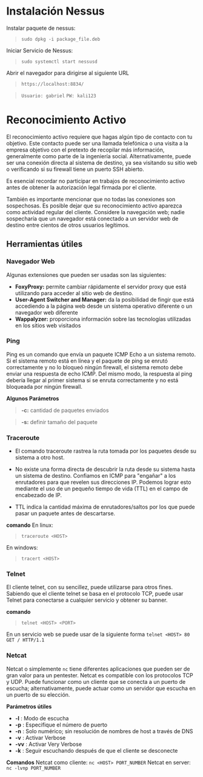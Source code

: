 # Instalación Nessus

Instalar paquete de nessus:
> `sudo dpkg -i package_file.deb`

Iniciar Servicio de Nessus:
> `sudo systemctl start nessusd`

Abrir el navegador para dirigirse al siguiente URL
> `https://localhost:8834/`

> `Usuario: gabriel`
> `PW: kali123`

# Reconocimiento Activo
El reconocimiento activo requiere que hagas algún tipo de contacto con tu objetivo. Este contacto puede ser una llamada telefónica o una visita a la empresa objetivo con el pretexto de recopilar más información, generalmente como parte de la ingeniería social. Alternativamente, puede ser una conexión directa al sistema de destino, ya sea visitando su sitio web o verificando si su firewall tiene un puerto SSH abierto.

Es esencial recordar no participar en trabajos de reconocimiento activo antes de obtener la autorización legal firmada por el cliente.

También es importante mencionar que no todas las conexiones son sospechosas. Es posible dejar que su reconocimiento activo aparezca como actividad regular del cliente. Considere la navegación web; nadie sospecharía que un navegador está conectado a un servidor web de destino entre cientos de otros usuarios legítimos.

## Herramientas útiles

### Navegador Web
Algunas extensiones que pueden ser usadas son las siguientes:

- **FoxyProxy:** permite cambiar rápidamente el servidor proxy que está utilizando para acceder al sitio web de destino.
- **User-Agent Switcher and Manager:** da la posibilidad de fingir que está accediendo a la página web desde un sistema operativo diferente o un navegador web diferente
- **Wappalyzer:** proporciona información sobre las tecnologías utilizadas en los sitios web visitados

### Ping 
Ping es un comando que envía un paquete ICMP Echo a un sistema remoto. Si el sistema remoto está en línea y el paquete de ping se enrutó correctamente y no lo bloqueó ningún firewall, el sistema remoto debe enviar una respuesta de echo ICMP. Del mismo modo, la respuesta al ping debería llegar al primer sistema si se enruta correctamente y no está bloqueada por ningún firewall.

**Algunos Parámetros**
> **-c:** cantidad de paquetes enviados

> **-s:** definir tamaño del paquete

### Traceroute
- El comando traceroute rastrea la ruta tomada por los paquetes desde su sistema a otro host.

- No existe una forma directa de descubrir la ruta desde su sistema hasta un sistema de destino. Confiamos en ICMP para "engañar" a los enrutadores para que revelen sus direcciones IP. Podemos lograr esto mediante el uso de un pequeño tiempo de vida (TTL) en el campo de encabezado de IP.

- TTL indica la cantidad máxima de enrutadores/saltos por los que puede pasar un paquete antes de descartarse.

**comando**
En linux:
> `traceroute <HOST>`

En windows:
> `tracert <HOST>`

### Telnet 
El cliente telnet, con su sencillez, puede utilizarse para otros fines. Sabiendo que el cliente telnet se basa en el protocolo TCP, puede usar Telnet para conectarse a cualquier servicio y obtener su banner.

**comando**
> `telnet <HOST> <PORT>`

En un servicio web se puede usar de la siguiente forma
`telnet <HOST> 80`
`GET / HTTP/1.1`

### Netcat
Netcat o simplemente `nc` tiene diferentes aplicaciones que pueden ser de gran valor para un pentester. Netcat es compatible con los protocolos TCP y UDP. Puede funcionar como un cliente que se conecta a un puerto de escucha; alternativamente, puede actuar como un servidor que escucha en un puerto de su elección.

**Parámetros útiles**
- **-l** : Modo de escucha
- **-p** : Especifique el número de puerto
- **-n** : Solo numérico; sin resolución de nombres de host a través de DNS
- **-v** : Activar Verbose
- **-vv** : Activar Very Verbose 
- **-k** : Seguir escuchando después de que el cliente se desconecte

**Comandos**
Netcat como cliente: `nc <HOST> PORT_NUMBER`
Netcat en server: `nc -lvnp PORT_NUMBER`


